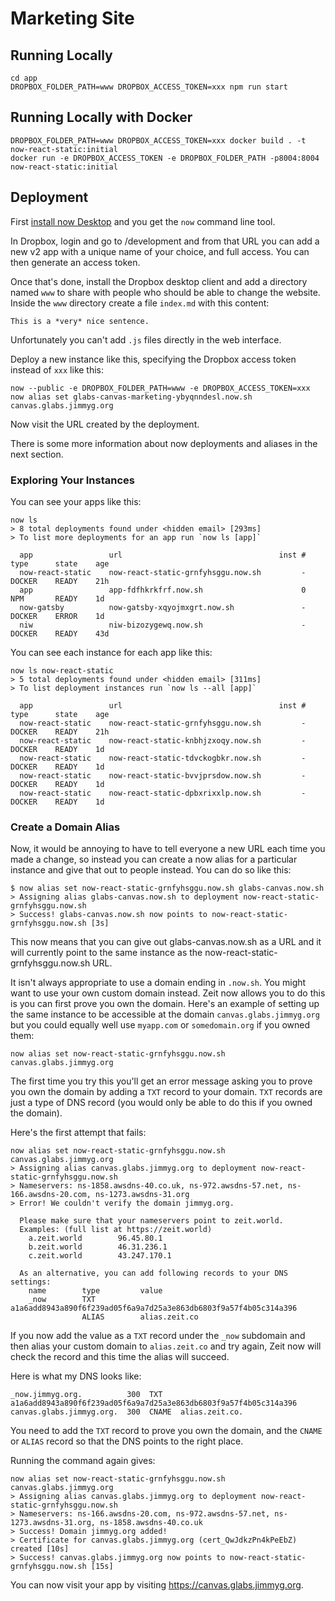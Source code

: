# Marketing Site

## Running Locally

```
cd app
DROPBOX_FOLDER_PATH=www DROPBOX_ACCESS_TOKEN=xxx npm run start
```

## Running Locally with Docker

```
DROPBOX_FOLDER_PATH=www DROPBOX_ACCESS_TOKEN=xxx docker build . -t now-react-static:initial
docker run -e DROPBOX_ACCESS_TOKEN -e DROPBOX_FOLDER_PATH -p8004:8004 now-react-static:initial
```

## Deployment

First [install now Desktop](https://zeit.co/download) and you get the `now` command line tool.

In Dropbox, login and go to /development and from that URL you can add a new v2 app with a unique name of your choice, and full access. You can then generate an access token.

Once that's done, install the Dropbox desktop client and add a directory named `www` to share with people who should be able to change the website. Inside the `www` directory create a file `index.md` with this content:

```
This is a *very* nice sentence.
```

Unfortunately you can't add `.js` files directly in the web interface.

Deploy a new instance like this, specifying the Dropbox access token instead of `xxx` like this:

```
now --public -e DROPBOX_FOLDER_PATH=www -e DROPBOX_ACCESS_TOKEN=xxx
now alias set glabs-canvas-marketing-ybyqnndesl.now.sh canvas.glabs.jimmyg.org
```

Now visit the URL created by the deployment.

There is some more information about now deployments and aliases in the next section.

### Exploring Your Instances

You can see your apps like this:

```
now ls
> 8 total deployments found under <hidden email> [293ms]
> To list more deployments for an app run `now ls [app]`

  app                 url                                   inst #    type      state    age
  now-react-static    now-react-static-grnfyhsggu.now.sh         -    DOCKER    READY    21h
  app                 app-fdfhkrkfrf.now.sh                      0    NPM       READY    1d
  now-gatsby          now-gatsby-xqyojmxgrt.now.sh               -    DOCKER    ERROR    1d
  niw                 niw-bizozygewq.now.sh                      -    DOCKER    READY    43d

```

You can see each instance for each app like this:

```
now ls now-react-static
> 5 total deployments found under <hidden email> [311ms]
> To list deployment instances run `now ls --all [app]`

  app                 url                                   inst #    type      state    age
  now-react-static    now-react-static-grnfyhsggu.now.sh         -    DOCKER    READY    21h
  now-react-static    now-react-static-knbhjzxoqy.now.sh         -    DOCKER    READY    1d
  now-react-static    now-react-static-tdvckogbkr.now.sh         -    DOCKER    READY    1d
  now-react-static    now-react-static-bvvjprsdow.now.sh         -    DOCKER    READY    1d
  now-react-static    now-react-static-dpbxrixxlp.now.sh         -    DOCKER    READY    1d
```

### Create a Domain Alias

Now, it would be annoying to have to tell everyone a new URL each time you made a change, so instead you can create a now alias for a particular instance and give that out to people instead. You can do so like this:

```
$ now alias set now-react-static-grnfyhsggu.now.sh glabs-canvas.now.sh
> Assigning alias glabs-canvas.now.sh to deployment now-react-static-grnfyhsggu.now.sh
> Success! glabs-canvas.now.sh now points to now-react-static-grnfyhsggu.now.sh [3s]
```

This now means that you can give out glabs-canvas.now.sh as a URL and it will currently point to the same instance as the now-react-static-grnfyhsggu.now.sh  URL.

It isn't always appropriate to use a domain ending in `.now.sh`. You might want to use your own custom domain instead. Zeit now allows you to do this is you can first prove you own the domain. Here's an example of setting up the same instance to be accessible at the domain `canvas.glabs.jimmyg.org` but you could equally well use `myapp.com` or `somedomain.org` if you owned them:

```
now alias set now-react-static-grnfyhsggu.now.sh canvas.glabs.jimmyg.org
```

The first time you try this you'll get an error message asking you to prove you
own the domain by adding a `TXT` record to your domain. `TXT` records are just
a type of DNS record (you would only be able to do this if you owned the
domain).

Here's the first attempt that fails:

```
now alias set now-react-static-grnfyhsggu.now.sh canvas.glabs.jimmyg.org
> Assigning alias canvas.glabs.jimmyg.org to deployment now-react-static-grnfyhsggu.now.sh
> Nameservers: ns-1858.awsdns-40.co.uk, ns-972.awsdns-57.net, ns-166.awsdns-20.com, ns-1273.awsdns-31.org
> Error! We couldn't verify the domain jimmyg.org.

  Please make sure that your nameservers point to zeit.world.
  Examples: (full list at https://zeit.world)
    a.zeit.world        96.45.80.1
    b.zeit.world        46.31.236.1
    c.zeit.world        43.247.170.1

  As an alternative, you can add following records to your DNS settings:
    name        type         value
    _now        TXT          a1a6add8943a890f6f239ad05f6a9a7d25a3e863db6803f9a57f4b05c314a396
                ALIAS        alias.zeit.co
```

If you now add the value as a `TXT` record under the `_now` subdomain and then alias your custom domain to `alias.zeit.co` and try again, Zeit now will check the record and this time the alias will succeed.

Here is what my DNS looks like:

```
_now.jimmyg.org.          300  TXT    a1a6add8943a890f6f239ad05f6a9a7d25a3e863db6803f9a57f4b05c314a396
canvas.glabs.jimmyg.org.  300  CNAME  alias.zeit.co.
```

You need to add the `TXT` record to prove you own the domain, and the `CNAME` or `ALIAS` record so that the DNS points to the right place.

Running the command again gives:

```
now alias set now-react-static-grnfyhsggu.now.sh canvas.glabs.jimmyg.org
> Assigning alias canvas.glabs.jimmyg.org to deployment now-react-static-grnfyhsggu.now.sh
> Nameservers: ns-166.awsdns-20.com, ns-972.awsdns-57.net, ns-1273.awsdns-31.org, ns-1858.awsdns-40.co.uk
> Success! Domain jimmyg.org added!
> Certificate for canvas.glabs.jimmyg.org (cert_QwJdkzPn4kPeEbZ) created [10s]
> Success! canvas.glabs.jimmyg.org now points to now-react-static-grnfyhsggu.now.sh [15s]
```

You can now visit your app by visiting https://canvas.glabs.jimmyg.org.
